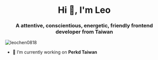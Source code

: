 <h1 align="center">Hi 👋, I'm Leo</h1>
<h3 align="center">A attentive, conscientious, energetic, friendly frontend developer from Taiwan</h3>

<p align="left"> <img src="https://komarev.com/ghpvc/?username=leochen0818" alt="leochen0818" /> </p>

- 🔭 I’m currently working on **Perkd Taiwan**

<!--
<p align="left"><img src="https://devicons.github.io/devicon/devicon.git/icons/angularjs/angularjs-original.svg" alt="angularjs" width="20" height="20"/> <img src="https://devicons.github.io/devicon/devicon.git/icons/html5/html5-original-wordmark.svg" alt="html5" width="20" height="20"/> <img src="https://devicons.github.io/devicon/devicon.git/icons/javascript/javascript-original.svg" alt="javascript" width="20" height="20"/> <img src="https://devicons.github.io/devicon/devicon.git/icons/typescript/typescript-original.svg" alt="typescript" width="20" height="20"/></p><p align="center"> <img src="https://github-readme-stats.vercel.app/api?username=leochen0818&show_icons=true" alt="leochen0818" /> </p>
-->

<!--
<p align="center">
<a href="https://dev.to/leochen0818" target="blank"><img align="center" src="https://cdn.jsdelivr.net/npm/simple-icons@3.0.1/icons/dev-dot-to.svg" alt="leochen0818" height="20" width="20" /></a>
</p>
-->

<!--
**leochen0818/leochen0818** is a ✨ _special_ ✨ repository because its `README.md` (this file) appears on your GitHub profile.

Here are some ideas to get you started:

- 🔭 I’m currently working on ...
- 🌱 I’m currently learning ...
- 👯 I’m looking to collaborate on ...
- 🤔 I’m looking for help with ...
- 💬 Ask me about ...
- 📫 How to reach me: ...
- 😄 Pronouns: ...
- ⚡ Fun fact: ...
-->
